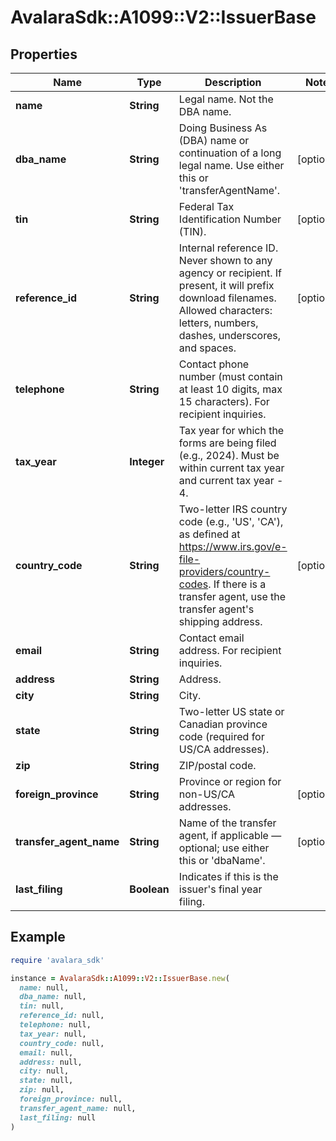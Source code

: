 # AvalaraSdk::A1099::V2::IssuerBase

## Properties

| Name | Type | Description | Notes |
| ---- | ---- | ----------- | ----- |
| **name** | **String** | Legal name. Not the DBA name. |  |
| **dba_name** | **String** | Doing Business As (DBA) name or continuation of a long legal name. Use either this or &#39;transferAgentName&#39;. | [optional] |
| **tin** | **String** | Federal Tax Identification Number (TIN). | [optional] |
| **reference_id** | **String** | Internal reference ID. Never shown to any agency or recipient. If present, it will prefix download filenames. Allowed characters: letters, numbers, dashes, underscores, and spaces. | [optional] |
| **telephone** | **String** | Contact phone number (must contain at least 10 digits, max 15 characters). For recipient inquiries. |  |
| **tax_year** | **Integer** | Tax year for which the forms are being filed (e.g., 2024). Must be within current tax year and current tax year - 4. |  |
| **country_code** | **String** | Two-letter IRS country code (e.g., &#39;US&#39;, &#39;CA&#39;), as defined at https://www.irs.gov/e-file-providers/country-codes. If there is a transfer agent, use the transfer agent&#39;s shipping address. | [optional] |
| **email** | **String** | Contact email address. For recipient inquiries. |  |
| **address** | **String** | Address. |  |
| **city** | **String** | City. |  |
| **state** | **String** | Two-letter US state or Canadian province code (required for US/CA addresses). |  |
| **zip** | **String** | ZIP/postal code. |  |
| **foreign_province** | **String** | Province or region for non-US/CA addresses. | [optional] |
| **transfer_agent_name** | **String** | Name of the transfer agent, if applicable — optional; use either this or &#39;dbaName&#39;. | [optional] |
| **last_filing** | **Boolean** | Indicates if this is the issuer&#39;s final year filing. |  |

## Example

```ruby
require 'avalara_sdk'

instance = AvalaraSdk::A1099::V2::IssuerBase.new(
  name: null,
  dba_name: null,
  tin: null,
  reference_id: null,
  telephone: null,
  tax_year: null,
  country_code: null,
  email: null,
  address: null,
  city: null,
  state: null,
  zip: null,
  foreign_province: null,
  transfer_agent_name: null,
  last_filing: null
)
```


